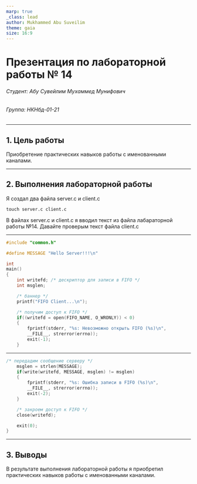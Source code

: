 ```yaml
---
marp: true
_class: lead
author: Mukhammed Abu Suveilim
theme: gaia
size: 16:9
---
```

# Презентация по лабораторной работы № 14

###### Студент: Абу Сувейлим Мухаммед Мунифович
###### Группа: НКНбд-01-21

---

## 1. Цель работы

Приобретение практических навыков работы с именованными каналами.

---

## 2. Выполнения лабораторной работы

Я создал два файла server.c и client.c

```Shell
touch server.c client.c
```

В файлах server.c и client.c я вводил текст из файла лабараторной работы №14.
Давайте проверым текст файла client.c

---

```c
#include "common.h"

#define MESSAGE "Hello Server!!!\n"

int
main()
{
    int writefd; /* дескриптор для записи в FIFO */
    int msglen;

    /* баннер */
    printf("FIFO Client...\n");

    /* получим доступ к FIFO */
    if((writefd = open(FIFO_NAME, O_WRONLY)) < 0)
    {
        fprintf(stderr, "%s: Невозможно открыть FIFO (%s)\n",
        __FILE__, strerror(errno));
        exit(-1);
    }
```
---

```c
/* передадим сообщение серверу */
    msglen = strlen(MESSAGE);
    if(write(writefd, MESSAGE, msglen) != msglen)
    {
        fprintf(stderr, "%s: Ошибка записи в FIFO (%s)\n",
        __FILE__, strerror(errno));
        exit(-2);
    }

    /* закроем доступ к FIFO */
    close(writefd);

    exit(0);
}
```

---

## 3. Выводы

В результате выполнения лабораторной работы я приобретил практических навыков работы с именованными каналами.